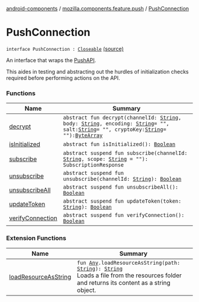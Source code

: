 [android-components](../../index.md) / [mozilla.components.feature.push](../index.md) / [PushConnection](./index.md)

# PushConnection

`interface PushConnection : `[`Closeable`](https://developer.android.com/reference/java/io/Closeable.html) [(source)](https://github.com/mozilla-mobile/android-components/blob/master/components/feature/push/src/main/java/mozilla/components/feature/push/Connection.kt#L22)

An interface that wraps the [PushAPI](#).

This aides in testing and abstracting out the hurdles of initialization checks required before performing actions
on the API.

### Functions

| Name | Summary |
|---|---|
| [decrypt](decrypt.md) | `abstract fun decrypt(channelId: `[`String`](https://kotlinlang.org/api/latest/jvm/stdlib/kotlin/-string/index.html)`, body: `[`String`](https://kotlinlang.org/api/latest/jvm/stdlib/kotlin/-string/index.html)`, encoding: `[`String`](https://kotlinlang.org/api/latest/jvm/stdlib/kotlin/-string/index.html)` = "", salt: `[`String`](https://kotlinlang.org/api/latest/jvm/stdlib/kotlin/-string/index.html)` = "", cryptoKey: `[`String`](https://kotlinlang.org/api/latest/jvm/stdlib/kotlin/-string/index.html)` = ""): `[`ByteArray`](https://kotlinlang.org/api/latest/jvm/stdlib/kotlin/-byte-array/index.html) |
| [isInitialized](is-initialized.md) | `abstract fun isInitialized(): `[`Boolean`](https://kotlinlang.org/api/latest/jvm/stdlib/kotlin/-boolean/index.html) |
| [subscribe](subscribe.md) | `abstract suspend fun subscribe(channelId: `[`String`](https://kotlinlang.org/api/latest/jvm/stdlib/kotlin/-string/index.html)`, scope: `[`String`](https://kotlinlang.org/api/latest/jvm/stdlib/kotlin/-string/index.html)` = ""): SubscriptionResponse` |
| [unsubscribe](unsubscribe.md) | `abstract suspend fun unsubscribe(channelId: `[`String`](https://kotlinlang.org/api/latest/jvm/stdlib/kotlin/-string/index.html)`): `[`Boolean`](https://kotlinlang.org/api/latest/jvm/stdlib/kotlin/-boolean/index.html) |
| [unsubscribeAll](unsubscribe-all.md) | `abstract suspend fun unsubscribeAll(): `[`Boolean`](https://kotlinlang.org/api/latest/jvm/stdlib/kotlin/-boolean/index.html) |
| [updateToken](update-token.md) | `abstract suspend fun updateToken(token: `[`String`](https://kotlinlang.org/api/latest/jvm/stdlib/kotlin/-string/index.html)`): `[`Boolean`](https://kotlinlang.org/api/latest/jvm/stdlib/kotlin/-boolean/index.html) |
| [verifyConnection](verify-connection.md) | `abstract suspend fun verifyConnection(): `[`Boolean`](https://kotlinlang.org/api/latest/jvm/stdlib/kotlin/-boolean/index.html) |

### Extension Functions

| Name | Summary |
|---|---|
| [loadResourceAsString](../../mozilla.components.support.test.file/kotlin.-any/load-resource-as-string.md) | `fun `[`Any`](https://kotlinlang.org/api/latest/jvm/stdlib/kotlin/-any/index.html)`.loadResourceAsString(path: `[`String`](https://kotlinlang.org/api/latest/jvm/stdlib/kotlin/-string/index.html)`): `[`String`](https://kotlinlang.org/api/latest/jvm/stdlib/kotlin/-string/index.html)<br>Loads a file from the resources folder and returns its content as a string object. |
